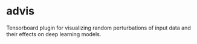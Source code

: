 # advis
Tensorboard plugin for visualizing random perturbations of input data and their effects on deep learning models.
